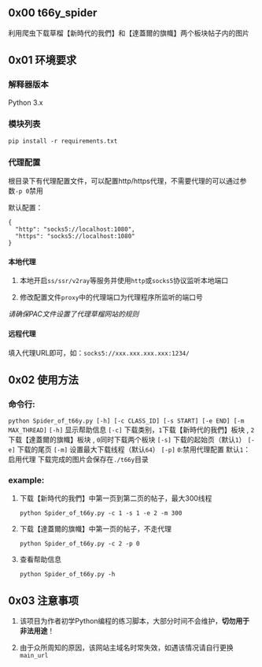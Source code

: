 ## 0x00 t66y_spider

利用爬虫下载草榴【新時代的我們】和【達蓋爾的旗幟】两个板块帖子内的图片 

## 0x01 环境要求

### 解释器版本

Python 3.x

### 模块列表

`pip install -r requirements.txt`

### 代理配置

根目录下有代理配置文件，可以配置http/https代理，不需要代理的可以通过参数`-p 0`禁用

默认配置：

```
{
  "http": "socks5://localhost:1080",
  "https": "socks5://localhost:1080"
}
```

#### 本地代理

1. 本地开启`ss/ssr/v2ray`等服务并使用`http`或`socks5`协议监听本地端口

2. 修改配置文件`proxy`中的代理端口为代理程序所监听的端口号
   
*请确保PAC文件设置了代理草榴网站的规则*

#### 远程代理

填入代理URL即可，如：`socks5://xxx.xxx.xxx.xxx:1234/`

## 0x02 使用方法

### 命令行:

`python Spider_of_t66y.py [-h] [-c CLASS_ID] [-s START] [-e END] [-m MAX_THREAD]`
`[-h]` 显示帮助信息
`[-c]` 下载类别，`1`下载【新時代的我們】板块 , `2`下载【達蓋爾的旗幟】板块 , `0`同时下载两个板块
`[-s]` 下载的起始页（默认`1`）
`[-e]` 下载的尾页
`[-m]` 设置最大下载线程（默认`64`）
`[-p]` `0`:禁用代理配置  默认`1`：启用代理 
下载完成的图片会保存在`./t66y`目录

### example:

1. 下载【新時代的我們】中第一页到第二页的帖子，最大300线程

    `python Spider_of_t66y.py -c 1 -s 1 -e 2 -m 300` 

2. 下载【達蓋爾的旗幟】中第一页的帖子，不走代理

    `python Spider_of_t66y.py -c 2 -p 0` 

3. 查看帮助信息

    `python Spider_of_t66y.py -h` 

## 0x03 注意事项

1. 该项目为作者初学Python编程的练习脚本，大部分时间不会维护，**切勿用于非法用途**！

2. 由于众所周知的原因，该网站主域名时常失效，如遇该情况请自行更换`main_url`